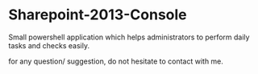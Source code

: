 # Sharepoint-2013-Console
Small powershell application which helps administrators to perform daily tasks and checks easily.

for any question/ suggestion, do not hesitate to contact with me.
